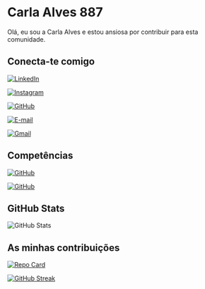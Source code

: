 # Carla Alves 887

Olá, eu sou a Carla Alves e estou ansiosa por contribuir para esta comunidade.

## Conecta-te comigo

[![LinkedIn](https://img.shields.io/badge/LinkedIn-0077B5?style=for-the-badge&logo=linkedin)](https://www.linkedin.com/in/carla-alves1/)

[![Instagram](https://img.shields.io/badge/-Instagram-%23E4405F?style=for-the-badge&logo=instagram)](https://www.instagram.com/carlaalves007/)

[![GitHub](https://img.shields.io/badge/GitHub-100000?style=for-the-badge&logo=github)](https://github.com/CarlaAlves887)

[![E-mail](https://img.shields.io/badge/-Email-000?style=for-the-badge&logo=microsoft-outlook)](mailto:carla.alves@itsector.pt)

[![Gmail](https://img.shields.io/badge/Gmail-333333?style=for-the-badge&logo=gmail)](mailto:carlamaalves7@gmail.com)

## Competências

[![GitHub](https://img.shields.io/badge/GitHub-100000?style=for-the-bagde&logo=github)](https://docs.github.com/)

[![GitHub](https://img.shields.io/badge/Git-100000?style=for-the-bagde&logo=git)](https://git-scm.com/doc)

## GitHub Stats

![GitHub Stats](https://github-readme-stats.vercel.app/api?username=CarlaAlves887&theme=transparent&bg_color=000&border_color=30A3DC&show_icons=true&icon_color=30A3DC&title_color=30A3DC&text_color=FFF&hide_title=true&hide=stars)

## As minhas contribuições

[![Repo Card](https://github-readme-stats.vercel.app/api/pin/?username=CarlaAlves887&repo=dio-lab-open-source&bg_color=000&border_color=30A3DC&show_icons=true&icon_color=30A3DC&title_color=30A3DC&text_color=FFF)](https://github.com/CarlaAlves887/dio-lab-open-source)

[![GitHub Streak](https://streak-stats.demolab.com/?user=CarlaAlves887&theme=bear&background=000&border=30A3DC&dates=FFF)](https://git.io/streak-stats)
